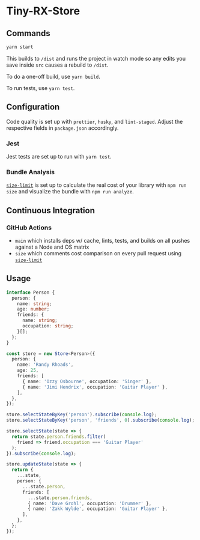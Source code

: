 # Tiny-RX-Store

## Commands

```bash
yarn start
```

This builds to `/dist` and runs the project in watch mode so any edits you save inside `src` causes a rebuild to `/dist`.

To do a one-off build, use `yarn build`.

To run tests, use `yarn test`.

## Configuration

Code quality is set up with `prettier`, `husky`, and `lint-staged`. Adjust the respective fields in `package.json` accordingly.

### Jest

Jest tests are set up to run with `yarn test`.

### Bundle Analysis

[`size-limit`](https://github.com/ai/size-limit) is set up to calculate the real cost of your library with `npm run size` and visualize the bundle with `npm run analyze`.

## Continuous Integration

### GitHub Actions

- `main` which installs deps w/ cache, lints, tests, and builds on all pushes against a Node and OS matrix
- `size` which comments cost comparison on every pull request using [`size-limit`](https://github.com/ai/size-limit)

## Usage

```ts
interface Person {
  person: {
    name: string;
    age: number;
    friends: {
      name: string;
      occupation: string;
    }[];
  };
}

const store = new Store<Person>({
  person: {
    name: 'Randy Rhoads',
    age: 25,
    friends: [
      { name: 'Ozzy Osbourne', occupation: 'Singer' },
      { name: 'Jimi Hendrix', occupation: 'Guitar Player' },
    ],
  },
});

store.selectStateByKey('person').subscribe(console.log);
store.selectStateByKey('person', 'friends', 0).subscribe(console.log);

store.selectState(state => {
  return state.person.friends.filter(
    friend => friend.occupation === 'Guitar Player'
  );
}).subscribe(console.log);

store.updateState(state => {
  return {
    ...state,
    person: {
      ...state.person,
      friends: [
        ...state.person.friends,
        { name: 'Dave Grohl', occupation: 'Drummer' },
        { name: 'Zakk Wylde', occupation: 'Guitar Player' },
      ],
    },
  };
});
```